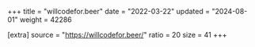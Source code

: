 +++
title = "willcodefor.beer"
date = "2022-03-22"
updated = "2024-08-01"
weight = 42286

[extra]
source = "https://willcodefor.beer/"
ratio = 20
size = 41
+++
